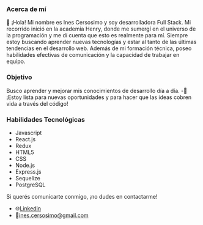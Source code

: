 ### Acerca de mí
👋 ¡Hola! Mi nombre es Ines Cersosimo y soy desarrolladora Full Stack. Mi recorrido inició en la academia Henry, donde me sumergí en el universo de la programación y me dí cuenta que esto es realmente para mí. Siempre estoy buscando aprender nuevas tecnologías y estar al tanto de las últimas tendencias en el desarrollo web. Además de mi formación técnica, poseo habilidades efectivas de comunicación y la capacidad de trabajar en equipo.

### Objetivo
Busco aprender y mejorar mis conocimientos de desarrollo día a día.
-🚀 ¡Estoy lista para nuevas oportunidades y para hacer que las ideas cobren vida a través del código!

### Habilidades Tecnológicas
- Javascript
- React.js
- Redux
- HTML5
- CSS
- Node.js
- Express.js
- Sequelize
- PostgreSQL

Si querés comunicarte conmigo, ¡no dudes en contactarme! 
- 🌐[Linkedin](https://www.linkedin.com/in/inescersosimo/)
- 📩ines.cersosimo@gmail.com
